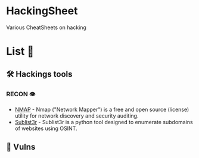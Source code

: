 # HackingSheet
Various CheatSheets on hacking

# List 📃
## 🛠️ Hackings tools
### RECON 👁️

- [NMAP](https://github.com/dherrera98/HackingSheet/blob/main/cheatsheets/tools/recon/nmap.md) - Nmap ("Network Mapper") is a free and open source (license) utility for network discovery and security auditing.
- [Sublist3r](https://github.com/dherrera98/HackingSheet/blob/main/cheatsheets/tools/recon/sublist3r.md) - Sublist3r is a python tool designed to enumerate subdomains of websites using OSINT. 

## 🐛 Vulns